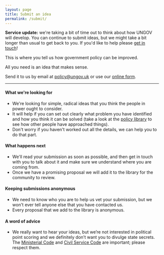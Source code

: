 ```yaml
---
layout: page
title: Submit an idea
permalink: /submit/
---
```


<div class="alert alert-info" role="alert"><i class="fa fa-info-circle"></i> <strong>Service update:</strong> we're taking a bit of time out to think about how UNGOV will develop. You can continue to submit ideas, but we might take a bit longer than usual to get back to you. If you'd like to help please <a href="/contact/" class="alert-link">get in touch</a>!</div>

This is where you tell us how government policy can be improved.

All you need is an idea that makes sense.

Send it to us by email at [policy@ungov.uk](mailto:policy@ungov.uk) or use our <a href="https://docs.google.com/a/yiu.co.uk/forms/d/1fcFKFqExIyz84Eez-rr452zD78j1qoOzg0mD4ofqt_k/viewform" target="_blank">online form</a>.

---

#### What we're looking for

- We're looking for simple, radical ideas that you think the people in power ought to consider.
- It will help if you can set out clearly what problem you have identified and how you think it can be solved (take a look at the [policy library](/library/) to see how other people have approached things).
- Don't worry if you haven't worked out all the details, we can help you to do that part.

#### What happens next

- We'll read your submission as soon as possible, and then get in touch with you to talk about it and make sure we understand where you are coming from.
- Once we have a promising proposal we will add it to the library for the community to review.

#### Keeping submissions anonymous

- We need to know who you are to help us vet your submission, but we won't ever tell anyone else that you have contacted us.
- Every proposal that we add to the library is anonymous.

#### A word of advice

- We really want to hear your ideas, but we’re not interested in political point scoring and we definitely don’t want you to divulge state secrets. The [Ministerial Code](https://www.gov.uk/government/publications/ministerial-code) and [Civil Service Code](https://www.gov.uk/government/publications/civil-service-code/the-civil-service-code) are important; please respect them.

